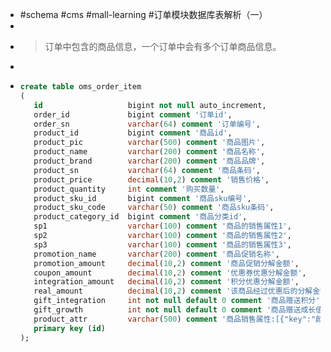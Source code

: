 - #schema #cms #mall-learning #订单模块数据库表解析（一）
-
- > 订单中包含的商品信息，一个订单中会有多个订单商品信息。
-
- ```sql
  create table oms_order_item
  (
     id                   bigint not null auto_increment,
     order_id             bigint comment '订单id',
     order_sn             varchar(64) comment '订单编号',
     product_id           bigint comment '商品id',
     product_pic          varchar(500) comment '商品图片',
     product_name         varchar(200) comment '商品名称',
     product_brand        varchar(200) comment '商品品牌',
     product_sn           varchar(64) comment '商品条码',
     product_price        decimal(10,2) comment '销售价格',
     product_quantity     int comment '购买数量',
     product_sku_id       bigint comment '商品sku编号',
     product_sku_code     varchar(50) comment '商品sku条码',
     product_category_id  bigint comment '商品分类id',
     sp1                  varchar(100) comment '商品的销售属性1',
     sp2                  varchar(100) comment '商品的销售属性2',
     sp3                  varchar(100) comment '商品的销售属性3',
     promotion_name       varchar(200) comment '商品促销名称',
     promotion_amount     decimal(10,2) comment '商品促销分解金额',
     coupon_amount        decimal(10,2) comment '优惠券优惠分解金额',
     integration_amount   decimal(10,2) comment '积分优惠分解金额',
     real_amount          decimal(10,2) comment '该商品经过优惠后的分解金额',
     gift_integration     int not null default 0 comment '商品赠送积分',
     gift_growth          int not null default 0 comment '商品赠送成长值',
     product_attr         varchar(500) comment '商品销售属性:[{"key":"颜色","value":"颜色"},{"key":"容量","value":"4G"}]',
     primary key (id)
  );
  ```